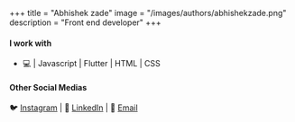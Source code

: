 +++
title = "Abhishek zade"
image = "/images/authors/abhishekzade.png"
description = "Front end developer"
+++

#### I work with
* 💻 | Javascript | Flutter | HTML | CSS
#### Other Social Medias
🐦 [Instagram](https://www.instagram.com/zabhishek.zade/) | 💼 [LinkedIn](https://www.linkedin.com/in/abhishek-zade-8095671ab/) | 📧 [Email](zabhidoc@gmail.com)